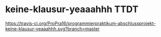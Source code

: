 # keine-klausur-yeaaahhh TTDT

https://travis-ci.org/ProPra16/programmierpraktikum-abschlussprojekt-keine-klausur-yeaaahhh.svg?branch=master
